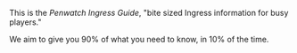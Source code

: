 This is the *Penwatch Ingress Guide*, "bite sized Ingress information for busy players."

We aim to give you 90% of what you need to know, in 10% of the time.
